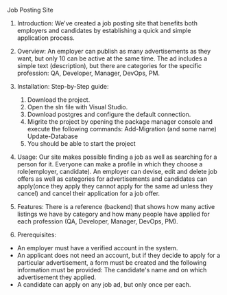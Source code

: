 Job Posting Site

1. Introduction:
   We've created a job posting site that benefits both employers and candidates by establishing a quick and simple application process.

2. Overview:
   An employer can publish as many advertisements as they want, but only 10 can be active at the same time. The ad includes a simple text (description), but there are categories for the specific profession: QA, Developer, Manager, DevOps, PM.

3. Installation:
   Step-by-Step guide:
      1. Download the project.
      2. Open the sln file with Visual Studio.
      3. Download postgres and configure the default connection.
      4. Migrite the project by opening the package manager console and execute the following commands:
            Add-Migration (and some name)
            Update-Database
      5. You should be able to start the project

4. Usage:
   Our site makes possible finding a job as well as searching for a person for it. Everyone can make a profile in which they choose a role(employer, candidate). An employer can devise, edit and delete job offers as well as categories for advertisements and candidates can apply(once they apply they cannot apply for the same ad unless they cancel) and cancel their application for a job offer.

5. Features:
   There is a reference (backend) that shows how many active listings we have by category and how many people have applied for each profession (QA, Developer, Manager, DevOps, PM).
   
6. Prerequisites:
- An employer must have a verified account in the system.
- An applicant does not need an account, but if they decide to apply for a particular advertisement, a form must be created and the following information must be provided:
    The candidate's name and on which advertisement they applied.
- A candidate can apply on any job ad, but only once per each.
